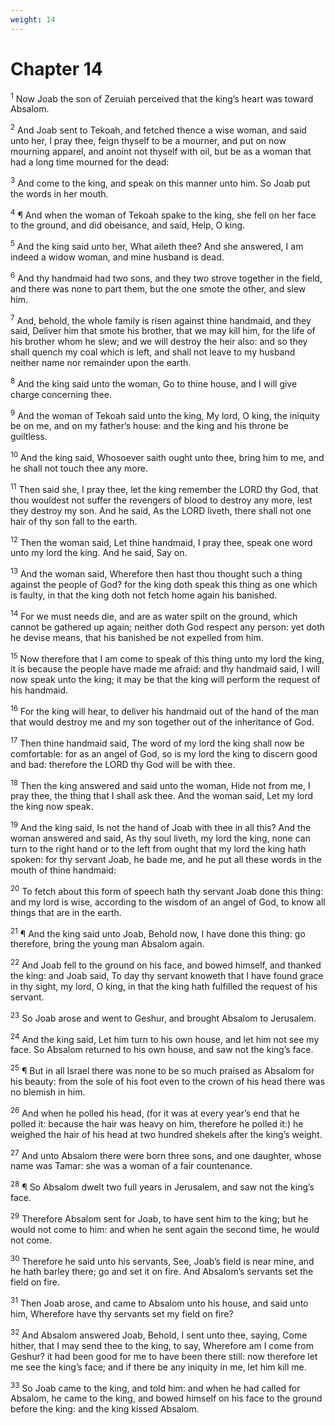 ```yaml
---
weight: 14
---
```


# Chapter 14

<sup>1</sup> Now Joab the son of Zeruiah perceived that the king’s heart was toward Absalom. 

<sup>2</sup> And Joab sent to Tekoah, and fetched thence a wise woman, and said unto her, I pray thee, feign thyself to be a mourner, and put on now mourning apparel, and anoint not thyself with oil, but be as a woman that had a long time mourned for the dead: 

<sup>3</sup> And come to the king, and speak on this manner unto him. So Joab put the words in her mouth. 

<sup>4</sup> ¶ And when the woman of Tekoah spake to the king, she fell on her face to the ground, and did obeisance, and said, Help, O king. 

<sup>5</sup> And the king said unto her, What aileth thee? And she answered, I am indeed a widow woman, and mine husband is dead. 

<sup>6</sup> And thy handmaid had two sons, and they two strove together in the field, and there was none to part them, but the one smote the other, and slew him. 

<sup>7</sup> And, behold, the whole family is risen against thine handmaid, and they said, Deliver him that smote his brother, that we may kill him, for the life of his brother whom he slew; and we will destroy the heir also: and so they shall quench my coal which is left, and shall not leave to my husband neither name nor remainder upon the earth. 

<sup>8</sup> And the king said unto the woman, Go to thine house, and I will give charge concerning thee. 

<sup>9</sup> And the woman of Tekoah said unto the king, My lord, O king, the iniquity be on me, and on my father’s house: and the king and his throne be guiltless. 

<sup>10</sup> And the king said, Whosoever saith ought unto thee, bring him to me, and he shall not touch thee any more. 

<sup>11</sup> Then said she, I pray thee, let the king remember the LORD thy God, that thou wouldest not suffer the revengers of blood to destroy any more, lest they destroy my son. And he said, As the LORD liveth, there shall not one hair of thy son fall to the earth. 

<sup>12</sup> Then the woman said, Let thine handmaid, I pray thee, speak one word unto my lord the king. And he said, Say on. 

<sup>13</sup> And the woman said, Wherefore then hast thou thought such a thing against the people of God? for the king doth speak this thing as one which is faulty, in that the king doth not fetch home again his banished. 

<sup>14</sup> For we must needs die, and are as water spilt on the ground, which cannot be gathered up again; neither doth God respect any person: yet doth he devise means, that his banished be not expelled from him. 

<sup>15</sup> Now therefore that I am come to speak of this thing unto my lord the king, it is because the people have made me afraid: and thy handmaid said, I will now speak unto the king; it may be that the king will perform the request of his handmaid. 

<sup>16</sup> For the king will hear, to deliver his handmaid out of the hand of the man that would destroy me and my son together out of the inheritance of God. 

<sup>17</sup> Then thine handmaid said, The word of my lord the king shall now be comfortable: for as an angel of God, so is my lord the king to discern good and bad: therefore the LORD thy God will be with thee. 

<sup>18</sup> Then the king answered and said unto the woman, Hide not from me, I pray thee, the thing that I shall ask thee. And the woman said, Let my lord the king now speak. 

<sup>19</sup> And the king said, Is not the hand of Joab with thee in all this? And the woman answered and said, As thy soul liveth, my lord the king, none can turn to the right hand or to the left from ought that my lord the king hath spoken: for thy servant Joab, he bade me, and he put all these words in the mouth of thine handmaid: 

<sup>20</sup> To fetch about this form of speech hath thy servant Joab done this thing: and my lord is wise, according to the wisdom of an angel of God, to know all things that are in the earth. 

<sup>21</sup> ¶ And the king said unto Joab, Behold now, I have done this thing: go therefore, bring the young man Absalom again. 

<sup>22</sup> And Joab fell to the ground on his face, and bowed himself, and thanked the king: and Joab said, To day thy servant knoweth that I have found grace in thy sight, my lord, O king, in that the king hath fulfilled the request of his servant. 

<sup>23</sup> So Joab arose and went to Geshur, and brought Absalom to Jerusalem. 

<sup>24</sup> And the king said, Let him turn to his own house, and let him not see my face. So Absalom returned to his own house, and saw not the king’s face. 

<sup>25</sup> ¶ But in all Israel there was none to be so much praised as Absalom for his beauty: from the sole of his foot even to the crown of his head there was no blemish in him. 

<sup>26</sup> And when he polled his head, (for it was at every year’s end that he polled it: because the hair was heavy on him, therefore he polled it:) he weighed the hair of his head at two hundred shekels after the king’s weight. 

<sup>27</sup> And unto Absalom there were born three sons, and one daughter, whose name was Tamar: she was a woman of a fair countenance. 

<sup>28</sup> ¶ So Absalom dwelt two full years in Jerusalem, and saw not the king’s face. 

<sup>29</sup> Therefore Absalom sent for Joab, to have sent him to the king; but he would not come to him: and when he sent again the second time, he would not come. 

<sup>30</sup> Therefore he said unto his servants, See, Joab’s field is near mine, and he hath barley there; go and set it on fire. And Absalom’s servants set the field on fire. 

<sup>31</sup> Then Joab arose, and came to Absalom unto his house, and said unto him, Wherefore have thy servants set my field on fire? 

<sup>32</sup> And Absalom answered Joab, Behold, I sent unto thee, saying, Come hither, that I may send thee to the king, to say, Wherefore am I come from Geshur? it had been good for me to have been there still: now therefore let me see the king’s face; and if there be any iniquity in me, let him kill me. 

<sup>33</sup> So Joab came to the king, and told him: and when he had called for Absalom, he came to the king, and bowed himself on his face to the ground before the king: and the king kissed Absalom. 


